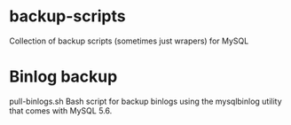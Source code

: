 backup-scripts
==============

Collection of backup scripts (sometimes just wrapers) for MySQL

Binlog backup
==============
pull-binlogs.sh
Bash script for backup binlogs using the mysqlbinlog utility that comes with MySQL 5.6.
